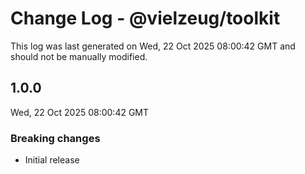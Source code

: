 # Change Log - @vielzeug/toolkit

This log was last generated on Wed, 22 Oct 2025 08:00:42 GMT and should not be manually modified.

## 1.0.0
Wed, 22 Oct 2025 08:00:42 GMT

### Breaking changes

- Initial release

